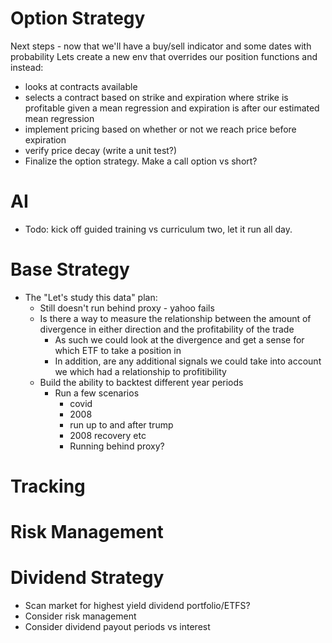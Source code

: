 
# Option Strategy

Next steps - now that we'll have a buy/sell indicator and some dates with probability
Lets create a new env that overrides our position functions and instead:
* looks at contracts available 
* selects a contract based on strike and expiration where strike is profitable given a mean regression and expiration is after our estimated mean regression
* implement pricing based on whether or not we reach price before expiration
* verify price decay (write a unit test?)
* Finalize the option strategy. Make a call option vs short?

# AI

* Todo: kick off guided training vs curriculum two, let it run all day.

# Base Strategy

* The "Let's study this data" plan:
  * Still doesn't run behind proxy - yahoo fails
  * Is there a way to measure the relationship between the amount of divergence in either direction and the profitability of the trade
    * As such we could look at the divergence and get a sense for which ETF to take a position in
    * In addition, are any additional signals we could take into account we which had a relationship to profitibility
  * Build the ability to backtest different year periods
    * Run a few scenarios
      * covid
      * 2008
      * run up to and after trump
      * 2008 recovery etc
      * Running behind proxy?
  

    

# Tracking


# Risk Management



# Dividend Strategy

* Scan market for highest yield dividend portfolio/ETFS?
* Consider risk management
* Consider dividend payout periods vs interest